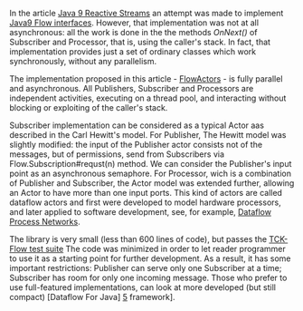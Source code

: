 In the article [Java 9 Reactive Streams][1] an attempt was made to implement 
[Java9 Flow interfaces][2]. However, that implementation was not at all asynchronous:
all the work is done in the the methods _OnNext()_ of Subscriber and Processor, that is, 
using the caller's stack. In fact,  that implementation provides just 
a set of ordinary classes which work synchronously, without any parallelism.

The implementation proposed in this article - [FlowActors][4] - is fully parallel and asynchronous.
All Publishers, Subscriber and Processors are independent activities, executing on a thread pool, 
and interacting without blocking or exploiting of the caller's stack.

Subscriber implementation can be considered as a typical Actor
aas described in the Carl Hewitt's model. 
For Publisher, The Hewitt model was slightly modified: 
the input of the Publisher actor consists not of the messages,
but of permissions, send from Subscribers via Flow.Subscription#requst(n) method.
We can consider the Publisher's input point as an asynchronous semaphore.
For Processor, wich is a combination of Publisher and Subscriber, the Actor model was extended further, allowing an Actor to have more than one input ports.
This kind of actors are called dataflow actors and first were developed to model hardware processors,
and later applied to software development, see, for example, [Dataflow Process Networks][6].

The library is very small (less than 600 lines of code), but passes the [TCK-Flow test suite][3]
The code was minimized in order to let reader programmer to use it as a starting point for further development.
As a result, it has some important restrictions: Publisher can serve only one Subscriber at a time;
Subscriber has room for only one incoming message. 
Those who prefer to use full-featured implementations, can look at 
more developed (but still compact) [Dataflow For Java] [5] framework].

[1]: https://www.baeldung.com/java-9-reactive-streams
[2]: https://docs.oracle.com/javase/9/docs/api/java/util/concurrent/Flow.html
[3]: https://github.com/reactive-streams/reactive-streams-jvm/tree/master/tck-flow
[4]: https://github.com/akaigoro/FlowActors
[5]: https://github.com/akaigoro/df4j
[6]: https://pdfs.semanticscholar.org/2dfa/fb6ea86ac739b17641d4c4e51cc17d31a56f.pdf